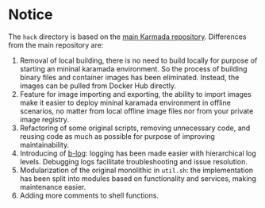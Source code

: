 # Notice
The `hack` directory is based on the [main Karmada repository](https://github.com/karmada-io/karmada/tree/master/hack).
Differences from the main repository are:
1. Removal of local building, there is no need to build locally for purpose of starting an mininal karamada environment. So the process of building binary files and container images has been eliminated. Instead, the images can be pulled from Docker Hub directly.  
2. Feature for image importing and exporting, the ability to import images make it easier to deploy mininal karamada environment in offline scenarios, no matter from local offline image files nor from your private image registry.
3. Refactoring of some original scripts, removing unnecessary code, and reusing code as much as possible for purpose of improving maintainability.
4. Introducing of [b-log](https://github.com/idelsink/b-log): logging has been made easier with hierarchical log levels. Debugging logs facilitate troubleshooting and issue resolution.
5. Modularization of the original monolithic in `util.sh`: the implementation has been split into modules based on functionality and services, making maintenance easier.
6. Adding more comments to shell functions.

